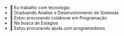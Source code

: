 

- 🔭 Eu trabalho com tecnologia
- 🌱 Graduando Análise e Desenvolvimento de Sistemas
- 👯 Estou procurando colaborar em Programação
- 👯 Na busca de Estágios
- 🤔 Estou procurando ajuda com programadores
